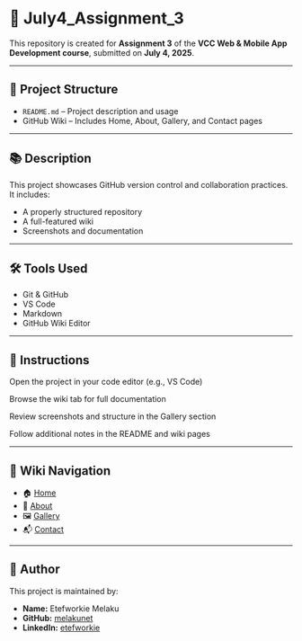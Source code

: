 # 🎯 July4_Assignment_3

This repository is created for **Assignment 3** of the **VCC Web & Mobile App Development course**, submitted on **July 4, 2025**.

---

## 📁 Project Structure

- `README.md` – Project description and usage
- GitHub Wiki – Includes Home, About, Gallery, and Contact pages

---

## 📚 Description

This project showcases GitHub version control and collaboration practices. It includes:
- A properly structured repository
- A full-featured wiki
- Screenshots and documentation

---

## 🛠 Tools Used

- Git & GitHub
- VS Code
- Markdown
- GitHub Wiki Editor

---


## 📘 Instructions
Open the project in your code editor (e.g., VS Code)

Browse the wiki tab for full documentation

Review screenshots and structure in the Gallery section

Follow additional notes in the README and wiki pages

---
## 🔗 Wiki Navigation

- 🏠 [Home](https://github.com/melakunet/July4_Assignment_3/wiki/Home)
- 📖 [About](https://github.com/melakunet/July4_Assignment_3/wiki/About)
- 🖼️ [Gallery](https://github.com/melakunet/July4_Assignment_3/wiki/Gallery)
- 📬 [Contact](https://github.com/melakunet/July4_Assignment_3/wiki/Contact)


----
## 👤 Author

This project is maintained by:

- **Name:** Etefworkie Melaku  
- **GitHub:** [melakunet](https://github.com/melakunet)  
- **LinkedIn:** [etefworkie](https://www.linkedin.com/in/etefworkie)


